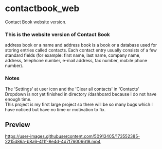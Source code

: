 # contactbook_web
Contact Book website version.


### This is the website version of Contact Book
address book or a name and address book is a book or a database used for storing entries called contacts.
Each contact entry usually consists of a few standard fields (for example: first name, last name, company name, address, telephone number, e-mail address, fax number, mobile phone number).


### Notes
The 'Settings' at user icon and the 'Clear all contacts' in 'Contacts' Dropdown is not yet finished in directory /dashboard because I do not have enough time.  
This project is my first large project so there will be so many bugs which I have noticed but have no time or motivation to fix.

## Preview
https://user-images.githubusercontent.com/50913405/173552385-2215d86a-b8a6-411f-8e4d-4d7f76006618.mp4
